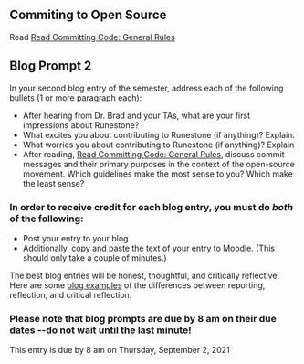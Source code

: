 ## Commiting to Open Source

Read [Read Committing Code: General Rules](https://gist.github.com/digitaljhelms/3761873)

## Blog Prompt 2

In your second blog entry of the semester, address each of the following bullets (1 or more paragraph each):

- After hearing from Dr. Brad and your TAs, what are your first impressions about Runestone? 
- What excites you about contributing to Runestone (if anything)? Explain. 
- What worries you about contributing to Runestone (if anything)? Explain
- After reading, [Read Committing Code: General Rules](https://gist.github.com/digitaljhelms/3761873), discuss commit messages and their primary purposes in the context of the open-source movement. Which guidelines make the most sense to you? Which make the least sense?


### In order to receive credit for each blog entry, you must do *both* of the following:

  - Post your entry to your blog.
  - Additionally, copy and paste the text of your entry to Moodle. (This should only take a couple of minutes.)
  
The best blog entries will be honest, thoughtful, and critically reflective. Here are some [blog examples](blogreflection.md) of the differences
between reporting, reflection, and critical reflection.
  
### Please note that blog prompts are due by 8 am on their due dates --do not wait until the last minute! 
This entry is due by 8 am on Thursday, September 2, 2021


